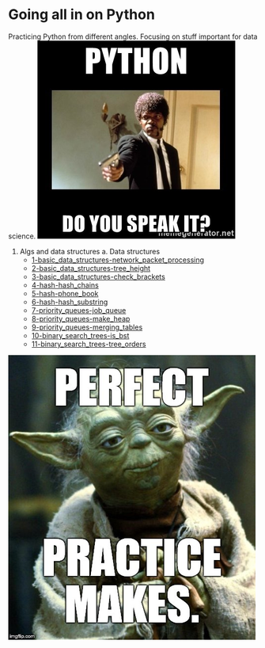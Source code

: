 # Going all in on Python
Practicing Python from different angles. Focusing on stuff important for data science.
![Speak Python](python-do-you-speak-it.jpg)
1. Algs and data structures
  a. Data structures
    * [1-basic_data_structures-network_packet_processing](./algs_and_datastructures/datastructures/1-basic_data_structures-network_packet_processing)
    * [2-basic_data_structures-tree_height](./algs_and_datastructures/datastructures/2-basic_data_structures-tree_height)
    * [3-basic_data_structures-check_brackets](./algs_and_datastructures/datastructures/3-basic_data_structures-check_brackets)
    * [4-hash-hash_chains](./algs_and_datastructures/datastructures/4-hash-hash_chains)
    * [5-hash-phone_book](./algs_and_datastructures/datastructures/5-hash-phone_book)
    * [6-hash-hash_substring](./algs_and_datastructures/datastructures/6-hash-hash_substring)
    * [7-priority_queues-job_queue](./algs_and_datastructures/datastructures/7-priority_queues-job_queue)
    * [8-priority_queues-make_heap](./algs_and_datastructures/datastructures/8-priority_queues-make_heap)
    * [9-priority_queues-merging_tables](./algs_and_datastructures/datastructures/\9-priority_queues-merging_tables)
    * [10-binary_search_trees-is_bst](./algs_and_datastructures/datastructures/10-binary_search_trees-is_bst)
    * [11-binary_search_trees-tree_orders](./algs_and_datastructures/datastructures/11-binary_search_trees-tree_orders)
    
    
![Practice](practice.jpg)
